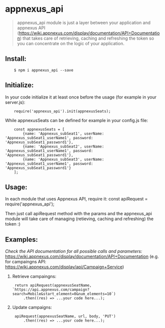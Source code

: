 # appnexus_api

> appnexus_api module is just a layer between your application and appnexus API (https://wiki.appnexus.com/display/documentation/API+Documentation) that takes care of retrieving, caching and refreshing the token so you can concentrate on the logic of your application.

## Install:

        $ npm i appnexus_api --save

## Initialize:
In your code initialize it at least once before the usage (for example in your server.js):

        require('appnexus_api').init(appnexusSeats);

While appnexusSeats can be defined for example in your config.js file:

        const appnexusSeats = [
            {name: 'Appnexus_subSeat1', userName: 'Appnexus_subSeat1_userName1', password: 'Appnexus_subSeat1_password1'},
            {name: 'Appnexus_subSeat2', userName: 'Appnexus_subSeat1_userName1', password: 'Appnexus_subSeat1_password1'},
            {name: 'Appnexus_subSeat3', userName: 'Appnexus_subSeat1_userName1', password: 'Appnexus_subSeat1_password1'}
        ];

## Usage:
In each module that uses Appnexus API, require it:
        const apiRequest = require('appnexus_api');

Then just call apiRequest method with the params and the appnexus_api module will take care of managing (retieving, caching and refreshing) the token :)

## Examples:
_Check the API documentation for all possible calls and parameters:_
https://wiki.appnexus.com/display/documentation/API+Documentation (e.g. for campaingns API: https://wiki.appnexus.com/display/api/Campaign+Service)

1. Retrieve campaingns:

        return apiRequest(appnexusSeatName, `https://api.appnexus.com/campaign?search=Mobile&start_element=0&num_elements=10`)
            .then((res) => ...your code here...);

2. Update campaigns:   

        apiRequest(appnexusSeatName, url, body, 'PUT')
            .then((res) => ...your code here...);
